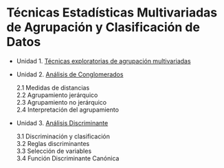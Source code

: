 # Técnicas Estadísticas Multivariadas de Agrupación y Clasificación de Datos

- Unidad 1. [Técnicas exploratorias de agrupación multivariadas](Unidad1/Unidad1.md)

- Unidad 2. [Análisis de Conglomerados](Unidad2/Unidad2.md)

  2.1 Medidas de distancias  
  2.2 Agrupamiento jerárquico  
  2.3 Agrupamiento no jerárquico  
  2.4 Interpretación del agrupamiento  
  
- Unidad 3. [Análisis Discriminante](Unidad3/Unidad3.md)

  3.1  Discriminación y clasificación  
  3.2  Reglas discriminantes  
  3.3  Selección de variables  
  3.4  Función Discriminante Canónica  
